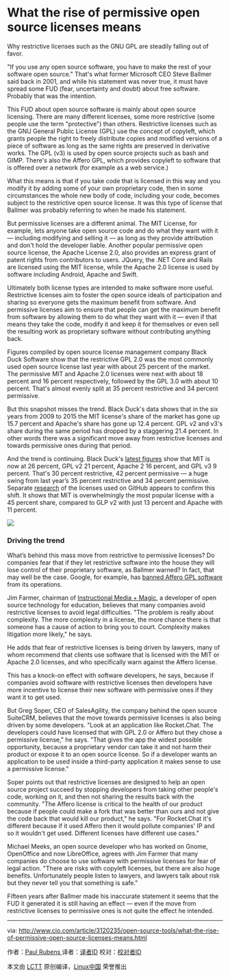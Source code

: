 What the rise of permissive open source licenses means
====

Why restrictive licenses such as the GNU GPL are steadily falling out of favor.

"If you use any open source software, you have to make the rest of your software open source." That's what former Microsoft CEO Steve Ballmer said back in 2001, and while his statement was never true, it must have spread some FUD (fear, uncertainty and doubt) about free software. Probably that was the intention.

This FUD about open source software is mainly about open source licensing. There are many different licenses, some more restrictive (some people use the term "protective") than others. Restrictive licenses such as the GNU General Public License (GPL) use the concept of copyleft, which grants people the right to freely distribute copies and modified versions of a piece of software as long as the same rights are preserved in derivative works. The GPL (v3) is used by open source projects such as bash and GIMP. There's also the Affero GPL, which provides copyleft to software that is offered over a network (for example as a web service.)

What this means is that if you take code that is licensed in this way and you modify it by adding some of your own proprietary code, then in some circumstances the whole new body of code, including your code, becomes subject to the restrictive open source license. It was this type of license that Ballmer was probably referring to when he made his statement.

But permissive licenses are a different animal. The MIT License, for example, lets anyone take open source code and do what they want with it — including modifying and selling it — as long as they provide attribution and don't hold the developer liable. Another popular permissive open source license, the Apache License 2.0, also provides an express grant of patent rights from contributors to users. JQuery, the .NET Core and Rails are licensed using the MIT license, while the Apache 2.0 license is used by software including Android, Apache and Swift.

Ultimately both license types are intended to make software more useful. Restrictive licenses aim to foster the open source ideals of participation and sharing so everyone gets the maximum benefit from software. And permissive licenses aim to ensure that people can get the maximum benefit from software by allowing them to do what they want with it — even if that means they take the code, modify it and keep it for themselves or even sell the resulting work as proprietary software without contributing anything back.

Figures compiled by open source license management company Black Duck Software show that the restrictive GPL 2.0 was the most commonly used open source license last year with about 25 percent of the market. The permissive MIT and Apache 2.0 licenses were next with about 18 percent and 16 percent respectively, followed by the GPL 3.0 with about 10 percent. That's almost evenly split at 35 percent restrictive and 34 percent permissive.

But this snapshot misses the trend. Black Duck's data shows that in the six years from 2009 to 2015 the MIT license's share of the market has gone up 15.7 percent and Apache's share has gone up 12.4 percent. GPL v2 and v3's share during the same period has dropped by a staggering 21.4 percent. In other words there was a significant move away from restrictive licenses and towards permissive ones during that period.

And the trend is continuing. Black Duck's [latest figures][1] show that MIT is now at 26 percent, GPL v2 21 percent, Apache 2 16 percent, and GPL v3 9 percent. That's 30 percent restrictive, 42 percent permissive — a huge swing from last year’s 35 percent restrictive and 34 percent permissive. Separate [research][2] of the licenses used on GitHub appears to confirm this shift. It shows that MIT is overwhelmingly the most popular license with a 45 percent share, compared to GLP v2 with just 13 percent and Apache with 11 percent.

![](http://images.techhive.com/images/article/2016/09/open-source-licenses.jpg-100682571-large.idge.jpeg)

### Driving the trend

What’s behind this mass move from restrictive to permissive licenses? Do companies fear that if they let restrictive software into the house they will lose control of their proprietary software, as Ballmer warned? In fact, that may well be the case. Google, for example, has [banned Affero GPL software][3] from its operations.

Jim Farmer, chairman of [Instructional Media + Magic][4], a developer of open source technology for education, believes that many companies avoid restrictive licenses to avoid legal difficulties. "The problem is really about complexity. The more complexity in a license, the more chance there is that someone has a cause of action to bring you to court. Complexity makes litigation more likely," he says.

He adds that fear of restrictive licenses is being driven by lawyers, many of whom recommend that clients use software that is licensed with the MIT or Apache 2.0 licenses, and who specifically warn against the Affero license.

This has a knock-on effect with software developers, he says, because if companies avoid software with restrictive licenses then developers have more incentive to license their new software with permissive ones if they want it to get used.

But Greg Soper, CEO of SalesAgility, the company behind the open source SuiteCRM, believes that the move towards permissive licenses is also being driven by some developers. "Look at an application like Rocket.Chat. The developers could have licensed that with GPL 2.0 or Affero but they chose a permissive license," he says. "That gives the app the widest possible opportunity, because a proprietary vendor can take it and not harm their product or expose it to an open source license. So if a developer wants an application to be used inside a third-party application it makes sense to use a permissive license."

Soper points out that restrictive licenses are designed to help an open source project succeed by stopping developers from taking other people's code, working on it, and then not sharing the results back with the community. "The Affero license is critical to the health of our product because if people could make a fork that was better than ours and not give the code back that would kill our product," he says. "For Rocket.Chat it's different because if it used Affero then it would pollute companies' IP and so it wouldn't get used. Different licenses have different use cases."

Michael Meeks, an open source developer who has worked on Gnome, OpenOffice and now LibreOffice, agrees with Jim Farmer that many companies do choose to use software with permissive licenses for fear of legal action. "There are risks with copyleft licenses, but there are also huge benefits. Unfortunately people listen to lawyers, and lawyers talk about risk but they never tell you that something is safe."

Fifteen years after Ballmer made his inaccurate statement it seems that the FUD it generated it is still having an effect — even if the move from restrictive licenses to permissive ones is not quite the effect he intended.

--------------------------------------------------------------------------------

via: http://www.cio.com/article/3120235/open-source-tools/what-the-rise-of-permissive-open-source-licenses-means.html

作者：[Paul Rubens  ][a]
译者：[译者ID](https://github.com/译者ID)
校对：[校对者ID](https://github.com/校对者ID)

本文由 [LCTT](https://github.com/LCTT/TranslateProject) 原创编译，[Linux中国](https://linux.cn/) 荣誉推出

[a]: http://www.cio.com/author/Paul-Rubens/
[1]: https://www.blackducksoftware.com/top-open-source-licenses
[2]: https://github.com/blog/1964-open-source-license-usage-on-github-com
[3]: http://www.theregister.co.uk/2011/03/31/google_on_open_source_licenses/
[4]: http://immagic.com/

